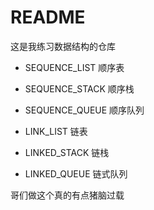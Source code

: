 # README
这是我练习数据结构的仓库

- SEQUENCE_LIST 顺序表
- SEQUENCE_STACK 顺序栈
- SEQUENCE_QUEUE 顺序队列
  
- LINK_LIST 链表
- LINKED_STACK 链栈
- LINKED_QUEUE 链式队列


哥们做这个真的有点猪脑过载
